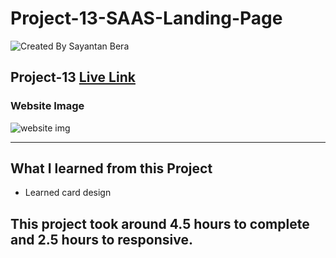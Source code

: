 # Project-13-SAAS-Landing-Page

![Created By Sayantan Bera](https://img.shields.io/badge/Created%20By-Sayantan%20Bera-blue)

## **Project-13** [Live Link](https://saas-landing-page-saynatan.netlify.app/)

### Website Image

![website img](./screenshots/poster.png)

---

## What I learned from this Project

- Learned card design

## This project took around 4.5 hours to complete and 2.5 hours to responsive.
